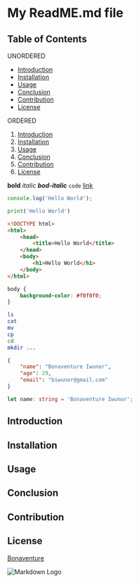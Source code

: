 # My ReadME.md file

## Table of Contents
UNORDERED
- [Introduction](#introduction)
- [Installation](#installation)
- [Usage](#usage)
- [Conclusion](#conclusion)
- [Contribution](#contribution)
- [License](#license)

ORDERED
1. [Introduction](#introduction)
1. [Installation](#installation)
1. [Usage](#usage)
1. [Conclusion](#conclusion)
1. [Contribution](#contribution)
1. [License](#license)

**bold** *italic* ***bod-italic*** `code` [link](https://github.com/biwunor)

```js
console.log('Hello World');
```

```python
print('Hello World')
```

```HTML
<!DOCTYPE html>
<html>
    <head>
        <title>Hello World</title>
    </head>
    <body>
        <h1>Hello World</h1>
    </body>
</html>
```

```CSS
body {
    background-color: #f0f0f0;
}
```

```sh
ls 
cat 
mv 
cp
cd
mkdir ...
```

```json
{
    "name": "Bonaventure Iwunor",
    "age": 29,
    "email": "biwunor@gmail.com"
}
```

```ts
let name: string = 'Bonaventure Iwunor';
```

## Introduction

## Installation

## Usage

## Conclusion 

## Contribution

## License
[Bonaventure](https://github.com/biwunor)

<!-- Images -->
![Markdown Logo](https://markdown-here.com/img/icon256.png)
